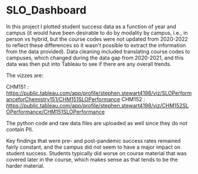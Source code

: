 # SLO_Dashboard

In this project I plotted student success data as a function of year and campus (it would have been desirable to do by modality by campus, i.e., in person vs hybrid, but the course codes were not updated from 2020-2022 to reflect these differences so it wasn't possible to extract the information from the data provided).  Data cleaning included translating course codes to campuses, which changed during the data gap from 2020-2021, and this data was then put into Tableau to see if there are any overall trends.  

The vizzes are:

CHM151 : https://public.tableau.com/app/profile/stephen.stewart4198/viz/SLOPerformanceforChemistry151/CHM151SLOPerformance
CHM152 : https://public.tableau.com/app/profile/stephen.stewart4198/viz/CHM152SLOPerformance/CHM151SLOPerformance

The python code and raw data files are uploaded as well since they do not contain PII.

Key findings that were pre- and post-pandemic success rates remained fairly constant, and the campus did not seem to have a major impact on student success.  Students typically did worse on course material that was covered later in the course, which makes sense as that tends to be the harder material.
